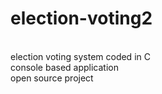# election-voting2
<br> election voting system coded in C <br>
console based application <br> open source project
